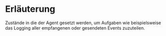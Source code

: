 # Erläuterung

Zustände in die der Agent gesetzt werden, 
um Aufgaben wie beispielsweise das Logging aller empfangenen 
oder gesendeten Events zuzuteilen. 